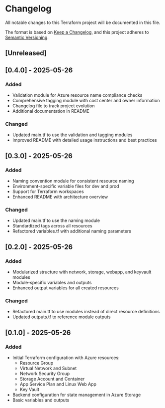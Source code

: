 # Changelog

All notable changes to this Terraform project will be documented in this file.

The format is based on [Keep a Changelog](https://keepachangelog.com/en/1.0.0/),
and this project adheres to [Semantic Versioning](https://semver.org/spec/v2.0.0.html).

## [Unreleased]

## [0.4.0] - 2025-05-26

### Added
- Validation module for Azure resource name compliance checks
- Comprehensive tagging module with cost center and owner information
- Changelog file to track project evolution
- Additional documentation in README

### Changed
- Updated main.tf to use the validation and tagging modules
- Improved README with detailed usage instructions and best practices

## [0.3.0] - 2025-05-26

### Added
- Naming convention module for consistent resource naming
- Environment-specific variable files for dev and prod
- Support for Terraform workspaces
- Enhanced README with architecture overview

### Changed
- Updated main.tf to use the naming module
- Standardized tags across all resources
- Refactored variables.tf with additional naming parameters

## [0.2.0] - 2025-05-26

### Added
- Modularized structure with network, storage, webapp, and keyvault modules
- Module-specific variables and outputs
- Enhanced output variables for all created resources

### Changed
- Refactored main.tf to use modules instead of direct resource definitions
- Updated outputs.tf to reference module outputs

## [0.1.0] - 2025-05-26

### Added
- Initial Terraform configuration with Azure resources:
  - Resource Group
  - Virtual Network and Subnet
  - Network Security Group
  - Storage Account and Container
  - App Service Plan and Linux Web App
  - Key Vault
- Backend configuration for state management in Azure Storage
- Basic variables and outputs
